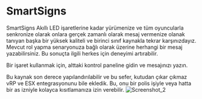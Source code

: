 # SmartSigns
SmartSigns
Akıllı LED işaretlerine kadar yürümenize ve tüm oyuncularla senkronize olarak onlara gerçek zamanlı olarak mesaj vermenize olanak tanıyan başka bir yüksek kaliteli ve birinci sınıf kaynakla tekrar karşınızdayız. Mevcut rol yapma senaryonuza bağlı olarak üzerine herhangi bir mesaj yazabilirsiniz. Bu sonuçta ilgili herkes için deneyimi artırabilir.

Bir işaret kullanmak için, alttaki kontrol paneline gidin ve mesajınızı yazın.

Bu kaynak son derece yapılandırılabilir ve bu sefer, kutudan çıkar çıkmaz vRP ve ESX entegrasyonunu bile ekledik. Bu, onu bir polis işiyle veya hatta bir as izniyle kolayca kısıtlamanıza izin verebilir.
![Screenshot_2](https://user-images.githubusercontent.com/15794747/128591287-1c750492-2de6-4cd8-bc29-1b2bab751757.png)

